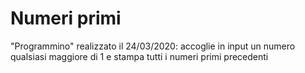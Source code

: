 # Numeri primi
"Programmino" realizzato il 24/03/2020:
accoglie in input un numero  qualsiasi maggiore di 1 e stampa tutti i 
numeri primi precedenti
